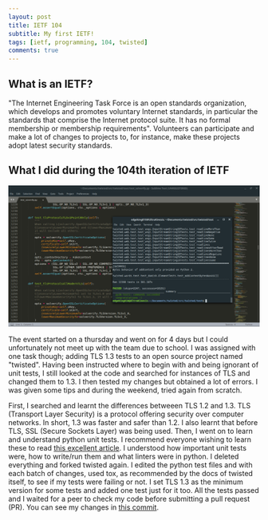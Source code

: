 ```yaml
---
layout: post
title: IETF 104
subtitle: My first IETF!
tags: [ietf, programming, 104, twisted]
comments: true
---
```


## What is an IETF?

"The Internet Engineering Task Force is an open standards organization, 
which develops and promotes voluntary Internet standards, in particular
the standards that comprise the Internet protocol suite. It has no 
formal membership or membership requirements". Volunteers can participate
and make a lot of changes to projects to, for instance, make these 
projects adopt latest security standards.

## What I did during the 104th iteration of IETF

![](../img/ietf/ietf-104.png)

The event started on a thursday and went on for 4 days but I could 
unfortunately not meet up with the team due to school. I was assigned 
with one task though; adding TLS 1.3 tests to an open source project 
named "twisted". Having been instructed where to begin with and being 
ignorant of unit tests, I still looked at the code and searched for 
instances of TLS and changed them to 1.3. I then tested my changes but 
obtained a lot of errors. I was given some tips and during the weekend, 
tried again from scratch.

First, I searched and learnt the differences betweeen TLS 1.2 and 1.3. 
TLS (Transport Layer Security) is a protocol offering security over 
computer networks. In short, 1.3 was faster and safer than 1.2. I also 
learnt that before TLS, SSL (Secure Sockets Layer) was being used. Then, 
I went on to learn and understand python unit tests. I recommend everyone 
wishing to learn these to read 
[this excellent article](https://realpython.com/python-testing/). I 
understood how important unit tests were, how to write/run them and what 
linters were in python. I deleted everything and forked twisted again. I 
edited the python test files and with each batch of changes, used tox, as 
recommended by the docs of twisted itself, to see if my tests were failing 
or not. I set TLS 1.3 as the minimum version for some tests and added one 
test just for it too. All the tests passed and I waited for a peer to 
check my code before submitting a pull request (PR). You can see my changes 
in [this commit](https://github.com/EdgeKing810/twisted/commit/4242ff36fa7fd0a79868bfe51f80b27e91389578).
